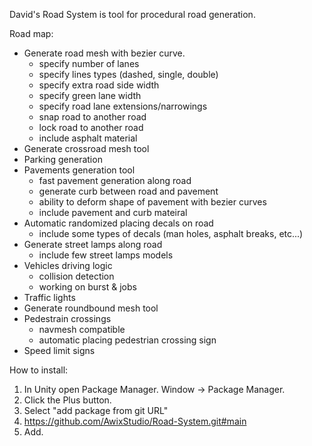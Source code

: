 David's Road System is tool for procedural road generation.

Road map:

- Generate road mesh with bezier curve.
  - specify number of lanes
  - specify lines types (dashed, single, double)
  - specify extra road side width
  - specify green lane width
  - specify road lane extensions/narrowings
  - snap road to another road
  - lock road to another road
  - include asphalt material
- Generate crossroad mesh tool
- Parking generation 
- Pavements generation tool
  - fast pavement generation along road
  - generate curb between road and pavement
  - ability to deform shape of pavement with bezier curves
  - include pavement and curb mateiral
- Automatic randomized placing decals on road
  - include some types of decals (man holes, asphalt breaks, etc...)
- Generate street lamps along road
   - include few street lamps models
- Vehicles driving logic
   - collision detection
   - working on burst & jobs
- Traffic lights
- Generate roundbound mesh tool
- Pedestrain crossings
  - navmesh compatible
  - automatic placing pedestrian crossing sign
- Speed limit signs


How to install:
1. In Unity open Package Manager. Window -> Package Manager.
2. Click the Plus button.
3. Select "add package from git URL"
4. https://github.com/AwixStudio/Road-System.git#main
5. Add.
